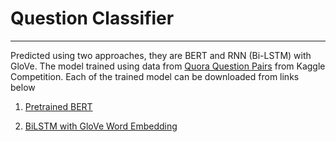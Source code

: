 # Question Classifier
--------

Predicted using two approaches, they are BERT and RNN (Bi-LSTM) with GloVe. The model trained using data from [Quora Question Pairs](https://www.kaggle.com/c/quora-question-pairs) from Kaggle Competition. Each of the trained model can be downloaded from links below

1. [Pretrained BERT](https://drive.google.com/file/d/1A9TCExPubflPTo3Xmod6id7lG43UKGCI/view?usp=sharing)
   
2. [BiLSTM with GloVe Word Embedding](https://drive.google.com/drive/folders/1vsQ4YmdL5yREkwCgXaKnjbhTuvKwf3Ex?usp=sharing)